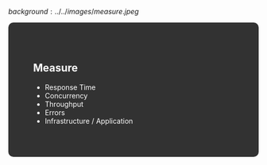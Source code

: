 $background:../../images/measure.jpeg$

<div style="border-radius: 10px;background-color: rgba(0, 0, 0, 0.8); color: #fff; padding: 50px;">

## Measure

- Response Time
- Concurrency
- Throughput
- Errors
- Infrastructure / Application
